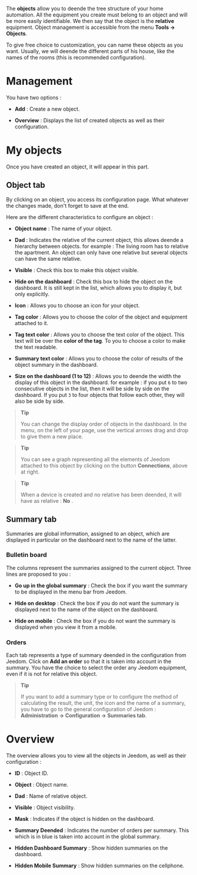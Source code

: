 The **objects** allow you to deende the tree structure of your home automation.
All the equipment you create must belong to an object and
will be more easily identifiable. We then say that the object
is the **relative** equipment. Object management is accessible
from the menu **Tools → Objects**.

To give free choice to customization, you can name these
objects as you want. Usually, we will deende the different
parts of his house, like the names of the rooms (this is
recommended configuration).

Management 
=======

You have two options :

-   **Add** : Create a new object.

-   **Overview** : Displays the list of created objects
    as well as their configuration.

My objects 
==========

Once you have created an object, it will appear in this part.

Object tab 
------------

By clicking on an object, you access its configuration page. What
whatever the changes made, don&#39;t forget to save at the
end.

Here are the different characteristics to configure an object :

-   **Object name** : The name of your object.

-   **Dad** : Indicates the relative of the current object, this allows
    deende a hierarchy between objects. for example : The living room has
    to relative the apartment. An object can only have one relative
    but several objects can have the same relative.

-   **Visible** : Check this box to make this object visible.

-   **Hide on the dashboard** : Check this box to hide
    the object on the dashboard. It is still kept in the
    list, which allows you to display it, but only
    explicitly.

-   **Icon** : Allows you to choose an icon for your object.

-   **Tag color** : Allows you to choose the color of the object and
    equipment attached to it.

-   **Tag text color** : Allows you to choose the text color
    of the object. This text will be over the **color of the tag**. To you
    to choose a color to make the text readable.

-   **Summary text color** : Allows you to choose the color of
    results of the object summary in the dashboard.

-   **Size on the dashboard (1 to 12)** : Allows you to deende the width
    the display of this object in the dashboard. for example : if you
    put `6` to two consecutive objects in the list, then it
    will be side by side on the dashboard. If you put `3` to four
    objects that follow each other, they will also be side by side.

> **Tip**
>
> You can change the display order of objects in the dashboard.
> In the menu, on the left of your page, use the vertical arrows
> drag and drop to give them a new place.

> **Tip**
>
> You can see a graph representing all the elements of Jeedom
> attached to this object by clicking on the button **Connections**, above at
> right.

> **Tip**
>
> When a device is created and no relative has been deended, it
> will have as relative : **No** .

Summary tab 
-------------

Summaries are global information, assigned to an object, which
are displayed in particular on the dashboard next to the name of the latter.

### Bulletin board 

The columns represent the summaries assigned to the current object. Three
lines are proposed to you :

-   **Go up in the global summary** : Check the box if you
    want the summary to be displayed in the menu bar
    from Jeedom.

-   **Hide on desktop** : Check the box if you do not want
    the summary is displayed next to the name of the object on the dashboard.

-   **Hide on mobile** : Check the box if you do not want
    the summary is displayed when you view it from a mobile.

### Orders 

Each tab represents a type of summary deended in the configuration
from Jeedom. Click on **Add an order** so that it is
taken into account in the summary. You have the choice to select the
order any Jeedom equipment, even if it is not for
relative this object.

> **Tip**
>
> If you want to add a summary type or to configure the
> method of calculating the result, the unit, the icon and the name of a summary,
> you have to go to the general configuration of Jeedom :
> **Administration → Configuration → Summaries tab**.

Overview 
==============

The overview allows you to view all the objects in
Jeedom, as well as their configuration :

-   **ID** : Object ID.

-   **Object** : Object name.

-   **Dad** : Name of relative object.

-   **Visible** : Object visibility.

-   **Mask** : Indicates if the object is hidden on the dashboard.

-   **Summary Deended** : Indicates the number of orders per summary. This
    which is in blue is taken into account in the global summary.

-   **Hidden Dashboard Summary** : Show hidden summaries on
    the dashboard.

-   **Hidden Mobile Summary** : Show hidden summaries on
    the cellphone.


